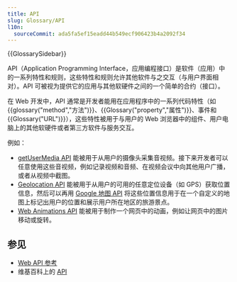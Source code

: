 ```yaml
---
title: API
slug: Glossary/API
l10n:
  sourceCommit: ada5fa5ef15eadd44b549ecf906423b4a2092f34
---
```


{{GlossarySidebar}}

API（Application Programming Interface，应用编程接口）是软件（应用）中的一系列特性和规则，这些特性和规则允许其他软件与之交互（与用户界面相对）。API 可被视为提供它的应用与其他软硬件之间的一个简单的合约（接口）。

在 Web 开发中，API 通常是开发者能用在应用程序中的一系列代码特性（如{{glossary("method","方法")}}、{{Glossary("property","属性")}}、事件和 {{Glossary("URL")}}），这些特性被用于与用户的 Web 浏览器中的组件、用户电脑上的其他软硬件或者第三方软件与服务交互。

例如：

- [getUserMedia API](/zh-CN/docs/Web/API/MediaDevices/getUserMedia) 能被用于从用户的摄像头采集音视频。接下来开发者可以任意使用这些音视频，例如记录视频和音频、在视频会议中向其他用户广播，或者从视频中截图。
- [Geolocation API](/zh-CN/docs/Web/API/Geolocation) 能被用于从用户的可用的任意定位设备（如 GPS）获取位置信息，然后可以再用 [Google 地图 API](https://developers.google.com/maps/) 将这些位置信息用于在一个自定义的地图上标记出用户的位置和展示用户所在地区的旅游景点。
- [Web Animations API](/zh-CN/docs/Web/API/Web_Animations_API) 能被用于制作一个网页中的动画，例如让网页中的图片移动或旋转。

## 参见

- [Web API 参考](/zh-CN/docs/Web/API)
- 维基百科上的 [API](https://zh.wikipedia.org/wiki/应用程序接口)
